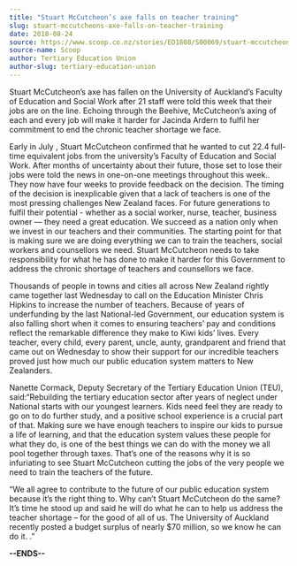 ```yaml
---
title: "Stuart McCutcheon’s axe falls on teacher training"
slug: stuart-mccutcheons-axe-falls-on-teacher-training
date: 2018-08-24
source: https://www.scoop.co.nz/stories/ED1808/S00069/stuart-mccutcheons-axe-falls-on-teacher-training.htm
source-name: Scoop
author: Tertiary Education Union
author-slug: tertiary-education-union
---
```


<p>Stuart McCutcheon’s axe has fallen on the University of
Auckland’s Faculty of Education and Social Work after 21
staff were told this week that their jobs are on the line.
Echoing through the Beehive, McCutcheon’s axing of each
and every job will make it harder for Jacinda Ardern to
fulfil her commitment to end the chronic teacher shortage we
face.</p>

<p>Early in July , Stuart McCutcheon confirmed that he
wanted to cut 22.4 full-time equivalent jobs from the
university’s Faculty of Education and Social Work. After
months of uncertainty about their future, those set to lose
their jobs were told the news in one-on-one meetings
throughout this week.. They now have four weeks to provide
feedback on the decision. The timing of the decision is
inexplicable given that a lack of teachers is one of the
most pressing challenges New Zealand faces. For future
generations to fulfil their potential - whether as a social
worker, nurse, teacher, business owner — they need a great
education. We succeed as a nation only when we invest in our
teachers and their communities. The starting point for that
is making sure we are doing everything we can to train the
teachers, social workers and counsellors we need. Stuart
McCutcheon needs to take responsibility for what he has done
to make it harder for this Government to address the chronic
shortage of teachers and counsellors we face.</p>

<p>Thousands of
people in towns and cities all across New Zealand rightly
came together last Wednesday to call on the Education
Minister Chris Hipkins to increase the number of teachers.
Because of years of underfunding by the last National-led
Government, our education system is also falling short when
it comes to ensuring teachers’ pay and conditions reflect
the remarkable difference they make to Kiwi kids’ lives.
Every teacher, every child, every parent, uncle, aunty,
grandparent and friend that came out on Wednesday to show
their support for our incredible teachers proved just how
much our public education system matters to New
Zealanders.<p>

<p>Nanette Cormack, Deputy Secretary of the
Tertiary Education Union (TEU), said:“Rebuilding the
tertiary education sector after years of neglect under
National starts with our youngest learners. Kids need feel
they are ready to go on to do further study, and a positive
school experience is a crucial part of that. Making sure we
have enough teachers to inspire our kids to pursue a life of
learning, and that the education system values these people
for what they do, is one of the best things we can do with
the money we all pool together through taxes. That’s one
of the reasons why it is so infuriating to see Stuart
McCutcheon cutting the jobs of the very people we need to
train the teachers of the future.</p>

<p>“We all agree to
contribute to the future of our public education system
because it’s the right thing to. Why can’t Stuart
McCutcheon do the same? It’s time he stood up and said he
will do what he can to help us address the teacher shortage
– for the good of all of us. The University of Auckland
recently posted a budget surplus of nearly $70 million, so
we know he can do it.
.”</p>

<p><strong>--ENDS--</strong></p>